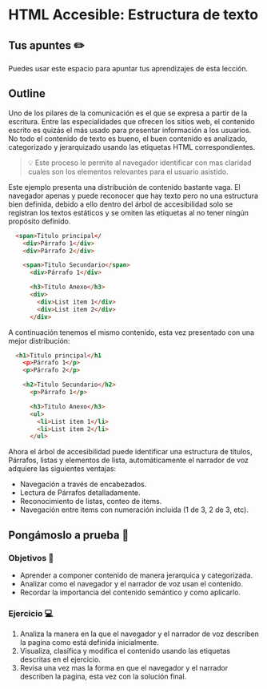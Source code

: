 # HTML Accesible: Estructura de texto

## Tus apuntes ✏️

Puedes usar este espacio para apuntar tus aprendizajes de esta lección.

## Outline

Uno de los pilares de la comunicación es el que se expresa a partir de la escritura. Entre las especialidades que ofrecen los sitios web, el contenido escrito es quizás el más usado para presentar información a los usuarios. No todo el contenido de texto es bueno, el buen contenido es analizado, categorizado y jerarquizado usando las etiquetas HTML correspondientes. 

> 💡
> Este proceso le permite al navegador identificar con mas claridad cuales son los elementos relevantes para el usuario asistido.

Este ejemplo presenta una distribución de contenido bastante vaga. El navegador apenas y puede reconocer que hay texto pero no una estructura bien definida, debido a ello dentro del árbol de accesibilidad solo se registran los textos estáticos y se omiten las etiquetas al no tener ningún propósito definido.

```html
  <span>Titulo principal</
    <div>Párrafo 1</div>
    <div>Párrafo 2</div>

    <span>Titulo Secundario</span>
      <div>Párrafo 1</div>

      <h3>Titulo Anexo</h3>
      <div>
        <div>List item 1</div>
        <div>List item 2</div>
      </div>

```

A continuación tenemos el mismo contenido, esta vez presentado con una mejor distribución:

```html
  <h1>Titulo principal</h1
    <p>Párrafo 1</p>
    <p>Párrafo 2</p>

    <h2>Titulo Secundario</h2>
      <p>Párrafo 1</p>

      <h3>Titulo Anexo</h3>
      <ul>
        <li>List item 1</li>
        <li>List item 2</li>
      </ul>
```
Ahora el árbol de accesibilidad puede identificar una estructura de títulos, Párrafos, listas y elementos de lista, automáticamente el narrador de voz adquiere las siguientes ventajas:

- Navegación a través de encabezados.
- Lectura de Párrafos detalladamente.
- Reconocimiento de listas, conteo de items.
- Navegación entre items con numeración incluida (1 de 3, 2 de 3, etc).

## Pongámoslo a prueba 💪

### Objetivos 🎯
- Aprender a componer contenido de manera jerarquica y categorizada.
- Analizar como el navegador y el narrador de voz usan el contenido.
- Recordar la importancia del contenido semántico y como aplicarlo.

### Ejercicio 💻

1. Analiza la manera en la que el navegador y el narrador de voz describen la pagina como está definida inicialmente.
2. Visualiza, clasifica y modifica el contenido usando las etiquetas descritas en el ejercicio.
3. Revisa una vez mas la forma en que el navegador y el narrador describen la pagina, esta vez con la solución final.
